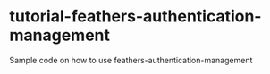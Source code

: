 # tutorial-feathers-authentication-management
Sample code on how to use feathers-authentication-management
